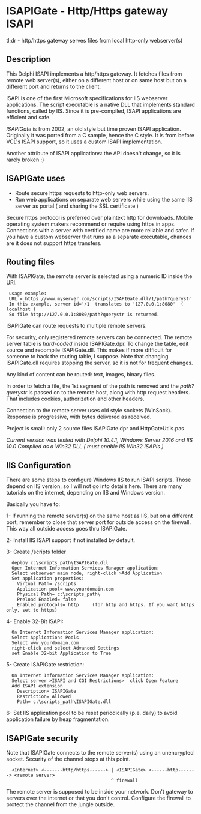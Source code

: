 # ISAPIGate - Http/Https gateway ISAPI

tl;dr - http/https gateway serves files from local http-only webserver(s)

## Description

This Delphi ISAPI implements a http/https gateway.  It fetches files from remote web server(s), either on a different host or on same host but on a different port and returns to the client. 

ISAPI is one of the first Microsoft specifications for IIS webserver applications.
The script executable is a native DLL that implements standard functions, 
called by IIS. Since it is pre-compiled, ISAPI applications are efficient and safe.  

*ISAPIGate* is from 2002, an old style but time proven ISAPI application.  
Originally it was ported from a C sample, hence the C style.
It is from before VCL's ISAPI support, so it uses a custom ISAPI implementation. 

Another attribute of ISAPI applications: the API doesn't change, 
so it is rarely broken   :)

## ISAPIGate uses 
* Route secure https requests to http-only web servers. 
* Run web applications on separate web servers while using the same IIS server as portal ( and sharing the SSL certificate ) 

Secure https protocol is preferred over plaintext http for downloads. 
Mobile operating system makers recommend or require using https in apps.
Connections with a server with certified name are more reliable and safer.
If you have a custom webserver that runs as a separate executable, 
chances are it does not support https transfers.

## Routing files

With ISAPIGate, the remote server is selected using a numeric ID inside the URI.

     usage example: 
     URL = https://www.myserver.com/scripts/ISAPIGate.dll/1/path?querystr
     In this example, server id='/1' translates to '127.0.0.1:8080'  ( localhost )
     So file http://127.0.0.1:8080/path?querystr is returned.
  
ISAPIGate can route requests to multiple remote servers.

For security, only registered remote servers can be connected.
The remote server table is *hard-coded* inside ISAPIGate.dpr.
To change the table, edit source and recompile ISAPIGate.dll.
This makes if more difficult for someone to hack the routing table, I suppose.
Note that changing ISAPIGate.dll requires stopping the server, so it is not for frequent changes.

Any kind of content can be routed: text, images, binary files.

In order to fetch a file, the 1st segment of the path is removed 
and the *path?querystr* is passed on to the remote host,
along with http request headers. That includes cookies, authorization and other headers.  

Connection to the remote server uses old style sockets (WinSock).
Response is progressive, with bytes delivered as received.

Project is small: only 2 source files ISAPIGate.dpr and HttpGateUtils.pas   

*Current version was tested with Delphi 10.4.1, Windows Server 2016 and IIS 10.0
Compiled as a Win32 DLL ( must enable IIS Win32 ISAPIs )*

## IIS Configuration

There are some steps to configure Windows IIS to run ISAPI scripts.
Those depend on IIS version, so I will not go into details here. 
There are many tutorials on the internet, depending on IIS and Windows version.

Basically you have to:

1- If running the remote server(s) on the same host as IIS, but on a different port, 
remember to close that server port for outside access on the firewall. 
This way all outside access goes thru ISAPIGate.  

2- Install IIS ISAPI support if not installed by default.   

3- Create /scripts folder

      deploy c:\scripts_path\ISAPIGate.dll
      Open Internet Information Services Manager application:
      Select webserver main node, right-click >Add Application
      Set application properties:
        Virtual Path= /scripts
        Application pool= www.yourdomain.com
        Physical Path= c:\scripts_path\
        Preload Enabled= false
        Enabled protocols= http     (for http and https. If you want https only, set to https)

4- Enable 32-Bit ISAPI: 
 
      On Internet Information Services Manager application:
      Select Applications Pools
      Select www.yourdomain.com
      right-click and select Advanced Settings
      set Enable 32-bit Application to True  

5- Create ISAPIGate restriction:

      On Internet Information Services Manager application:
      Select server >ISAPI and CGI Restrictions>  click Open Feature
      Add ISAPI extension
        Description= ISAPIGate
        Restriction= Allowed
        Path= c:\scripts_path\ISAPIGate.dll  

6- Set IIS application pool to be reset periodically (p.e. daily) to avoid application failure by heap fragmentation.

## ISAPIGate security

Note that ISAPIGate connects to the remote server(s) using an unencrypted socket. Security of the channel stops at this point. 

      <Internet> <-------http/https------> | <ISAPIGate> <------http-------> <remote server>    
                                           ^ firewall
                                           
The remote server is supposed to be inside your network. Don't gateway to servers over the internet or that you don't control.
Configure the firewall to protect the channel from the jungle outside.
